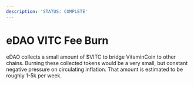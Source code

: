 ```yaml
---
description: 'STATUS: COMPLETE'
---
```


# eDAO VITC Fee Burn

eDAO collects a small amount of $VITC to bridge VitaminCoin to other chains. Burning these collected tokens would be a very small, but constant negative pressure on circulating inflation. That amount is estimated to be roughly 1-5k per week.
